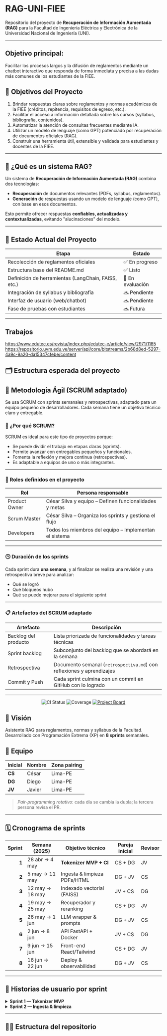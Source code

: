 # RAG-UNI-FIEE

Repositorio del proyecto de **Recuperación de Información Aumentada (RAG)** para la Facultad de Ingeniería Eléctrica y Electrónica de la Universidad Nacional de Ingeniería (UNI).

---
## Objetivo principal:
Facilitar los procesos largos y la difusión de reglamentos mediante un chatbot interactivo que responda de forma inmediata y precisa a las dudas más comunes de los estudiantes de la FIEE.


## 🎯 Objetivos del Proyecto

1. Brindar respuestas claras sobre reglamentos y normas académicas de la FIEE (créditos, repitencia, requisitos de egreso, etc.).
2. Facilitar el acceso a información detallada sobre los cursos (syllabus, bibliografía, contenidos).
3. Automatizar la atención de consultas frecuentes mediante IA.
4. Utilizar un modelo de lenguaje (como GPT) potenciado por recuperación de documentos oficiales (RAG).
5. Construir una herramienta útil, extensible y validada para estudiantes y docentes de la FIEE.

---

## 🤖 ¿Qué es un sistema RAG?

Un sistema de **Recuperación de Información Aumentada (RAG)** combina dos tecnologías:

- **Recuperación** de documentos relevantes (PDFs, syllabus, reglamentos).
- **Generación** de respuestas usando un modelo de lenguaje (como GPT), con base en esos documentos.

Esto permite ofrecer respuestas **confiables, actualizadas y contextualizadas**, evitando "alucinaciones" del modelo.

---

## 📌 Estado Actual del Proyecto

| Etapa | Estado |
|-------|--------|
| Recolección de reglamentos oficiales | ✅ En progreso |
| Estructura base del README.md | ✅ Listo |
| Definición de herramientas (LangChain, FAISS, etc.) | 🔄 En evaluación |
| Integración de syllabus y bibliografía | 🔜 Pendiente |
| Interfaz de usuario (web/chatbot) | 🔜 Pendiente |
| Fase de pruebas con estudiantes | 🔜 Futura |

---
## Trabajos 
https://www.edutec.es/revista/index.php/edutec-e/article/view/2971/1185
https://repositorio.uvm.edu.ve/server/api/core/bitstreams/2b68d8ed-5297-4a9c-9a20-da15347cfebe/content

## 🗂️ Estructura esperada del proyecto


## 🔁 Metodología Ágil (SCRUM adaptado)

Se usa SCRUM con sprints semanales y retrospectivas, adaptado para un equipo pequeño de desarrolladores. Cada semana tiene un objetivo técnico claro y entregable.

### 🎯 ¿Por qué SCRUM?

SCRUM es ideal para este tipo de proyectos porque:
- Se puede dividir el trabajo en etapas claras (sprints).
- Permite avanzar con entregables pequeños y funcionales.
- Fomenta la reflexión y mejora continua (retrospectivas).
- Es adaptable a equipos de uno o más integrantes.

---

### 🧠 Roles definidos en el proyecto

| Rol              | Persona responsable                                      |
|------------------|----------------------------------------------------------|
| Product Owner    | César Silva y equipo – Definen funcionalidades y metas   |
| Scrum Master     | César Silva – Organiza los sprints y gestiona el flujo   |
| Developers       | Todos los miembros del equipo – Implementan el sistema   |

---

### 🕓 Duración de los sprints

Cada sprint dura **una semana**, y al finalizar se realiza una revisión y una retrospectiva breve para analizar:

- Qué se logró
- Qué bloqueos hubo
- Qué se puede mejorar para el siguiente sprint

---

### 📋 Artefactos del SCRUM adaptado

| Artefacto         | Descripción                                                                 |
|-------------------|-----------------------------------------------------------------------------|
| Backlog del producto | Lista priorizada de funcionalidades y tareas técnicas                    |
| Sprint backlog    | Subconjunto del backlog que se abordará en la semana                        |
| Retrospectiva     | Documento semanal (`retrospectiva.md`) con reflexiones y aprendizajes       |
| Commit y Push     | Cada sprint culmina con un commit en GitHub con lo logrado                  |

---

<p align="center">
  <img src="https://img.shields.io/github/actions/workflow/status/<ORG>/<REPO>/ci.yml?label=CI" alt="CI Status"/>
  <img src="https://img.shields.io/badge/coverage-80%25-brightgreen" alt="Coverage"/>
  <a href="https://github.com/<ORG>/<REPO>/projects/1"><img src="https://img.shields.io/badge/kanban-board-blueviolet" alt="Project Board"/></a>
</p>

## 📜 Visión
Asistente RAG para reglamentos, normas y syllabus de la Facultad.  
Desarrollado con Programación Extrema (XP) en **8 sprints** semanales.

## 👥 Equipo
| Inicial | Nombre | Zona pairing |
|---------|--------|--------------|
| **CS**  | César  | Lima-PE |
| **DG**  | Diego  | Lima-PE |
| **JV**  | Javier | Lima-PE |

> _Pair-programming rotativo_: cada día se cambia la dupla; la tercera persona revisa el PR.

---

## 🗓️ Cronograma de sprints

| Sprint | Semana (2025) | Objetivo técnico | Pareja inicial | Revisor |
|-------:|---------------|------------------|----------------|---------|
| **1** | 28 abr → 4 may | **Tokenizer MVP + CI** | CS + DG | JV |
| **2** | 5 may → 11 may | Ingesta & limpieza PDFs/HTML | DG + JV | CS |
| **3** | 12 may → 18 may | Indexado vectorial (FAISS) | JV + CS | DG |
| **4** | 19 may → 25 may | Recuperador y reranking | CS + DG | JV |
| **5** | 26 may → 1 jun | LLM wrapper & prompts | DG + JV | CS |
| **6** | 2 jun → 8 jun | API FastAPI + Docker | JV + CS | DG |
| **7** | 9 jun → 15 jun | Front-end React/Tailwind | CS + DG | JV |
| **8** | 16 jun → 22 jun | Deploy & observabilidad | DG + JV | CS |

---

## 🎯 Historias de usuario por sprint

<details>
<summary><strong>Sprint 1 — Tokenizer MVP</strong></summary>

| HU | Título | Puntos | Estado |
|----|--------|--------|--------|
| **HU-1** | Tokenizar texto crudo | 3 | ☐ |
| **HU-2** | Configurar pruebas automatizadas | 2 | ☐ |
| **HU-3** | CLI round-trip encode→decode | 1 | ☐ |

</details>

<details>
<summary><strong>Sprint 2 — Ingesta & limpieza</strong></summary>

| HU | Título | Puntos | Estado |
|----|--------|--------|--------|
| **HU-4** | ETL de PDFs/HTML a texto | 3 | ☐ |
| **HU-5** | Normalizar caracteres y acentos | 2 | ☐ |
| **HU-6** | QA de tamaño/documento | 1 | ☐ |

</details>

<!-- Repetir blocks de <details> para sprints 3-8 … -->

---

## 🧑‍💻 Estructura del repositorio

